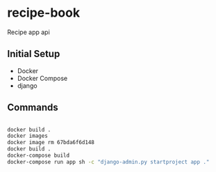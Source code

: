 # recipe-book
Recipe app api


## Initial Setup 
- Docker
- Docker Compose
- django

## Commands

``` sh

docker build .
docker images
docker image rm 67bda6f6d148
docker build .
docker-compose build
docker-compose run app sh -c "django-admin.py startproject app ."

```
